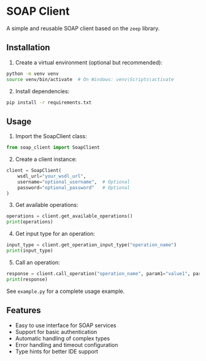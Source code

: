 # SOAP Client

A simple and reusable SOAP client based on the `zeep` library.

## Installation

1. Create a virtual environment (optional but recommended):
```bash
python -m venv venv
source venv/bin/activate  # On Windows: venv\Scripts\activate
```

2. Install dependencies:
```bash
pip install -r requirements.txt
```

## Usage

1. Import the SoapClient class:
```python
from soap_client import SoapClient
```

2. Create a client instance:
```python
client = SoapClient(
    wsdl_url="your_wsdl_url",
    username="optional_username",  # Optional
    password="optional_password"   # Optional
)
```

3. Get available operations:
```python
operations = client.get_available_operations()
print(operations)
```

4. Get input type for an operation:
```python
input_type = client.get_operation_input_type("operation_name")
print(input_type)
```

5. Call an operation:
```python
response = client.call_operation("operation_name", param1="value1", param2="value2")
print(response)
```

See `example.py` for a complete usage example.

## Features

- Easy to use interface for SOAP services
- Support for basic authentication
- Automatic handling of complex types
- Error handling and timeout configuration
- Type hints for better IDE support
